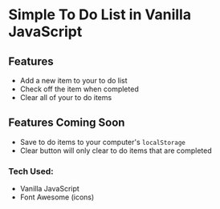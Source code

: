 # Simple To Do List in Vanilla JavaScript

## Features
- Add a new item to your to do list
- Check off the item when completed
- Clear all of your to do items

## Features Coming Soon
- Save to do items to your computer's `localStorage`
- Clear button will only clear to do items that are completed

### Tech Used:
- Vanilla JavaScript
- Font Awesome (icons)